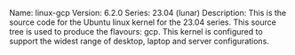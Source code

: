 Name:    linux-gcp
Version: 6.2.0
Series:  23.04 (lunar)
Description:
    This is the source code for the Ubuntu linux kernel for the 23.04 series. This
    source tree is used to produce the flavours: gcp.
    This kernel is configured to support the widest range of desktop, laptop and
    server configurations.
